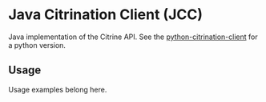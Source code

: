 # Java Citrination Client (JCC)

Java implementation of the Citrine API.
See the [python-citrination-client](https://github.com/CitrineInformatics/python-citrination-client) for a python version.

## Usage

Usage examples belong here.
